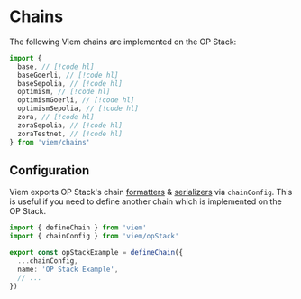 # Chains

The following Viem chains are implemented on the OP Stack:

```ts
import {
  base, // [!code hl]
  baseGoerli, // [!code hl]
  baseSepolia, // [!code hl]
  optimism, // [!code hl]
  optimismGoerli, // [!code hl]
  optimismSepolia, // [!code hl]
  zora, // [!code hl]
  zoraSepolia, // [!code hl]
  zoraTestnet, // [!code hl]
} from 'viem/chains'
```

## Configuration

Viem exports OP Stack's chain [formatters](/docs/chains/formatters) & [serializers](/docs/chains/serializers) via `chainConfig`. This is useful if you need to define another chain which is implemented on the OP Stack.

```ts
import { defineChain } from 'viem'
import { chainConfig } from 'viem/opStack'

export const opStackExample = defineChain({
  ...chainConfig,
  name: 'OP Stack Example',
  // ...
})
```
